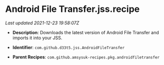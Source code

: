 # Android File Transfer.jss.recipe

_Last updated 2021-12-23 19:58:07Z_

- **Description**: Downloads the latest version of Android File Transfer and imports it into your JSS.

- **Identifier**: `com.github.d33t5.jss.AndroidFileTransfer`

- **Parent Recipes**: `com.github.amsysuk-recipes.pkg.androidfiletransfer`
